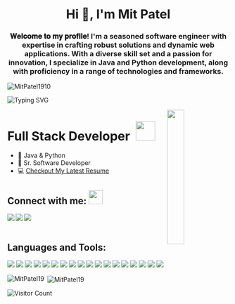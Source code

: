<!-- Header -->
<h1 align="center">Hi 👋, I'm Mit Patel</h1>
<h3 align="center">𝐖𝐞𝐥𝐜𝐨𝐦𝐞 𝐭𝐨 𝐦𝐲 𝐩𝐫𝐨𝐟𝐢𝐥𝐞! I'm a seasoned software engineer with expertise in crafting robust solutions and dynamic web applications. With a diverse skill set and a passion for innovation, I specialize in Java and Python development, along with proficiency in a range of technologies and frameworks.</h3>

<!-- Profile Views -->
<p align="left"> <img src="https://komarev.com/ghpvc/?username=MitPatel19&label=Profile%20views&color=0e75b6&style=flat" alt="MitPatel1910" /> </p>

<!-- Typing Animation -->
<p align="left"> <img src="https://readme-typing-svg.herokuapp.com?color=F77222&size=29&multiline=true&width=700&lines=Welcome+To+Mit's+GitHub+Profile" alt="Typing SVG" /> </p>

<!-- Image -->
<a href="#"><img width="28%" height="auto" align="right" src="https://i.imgur.com/IOo7gLx.jpg"/></a>

<!-- Introduction -->
# Full Stack Developer </b>&nbsp;<img src="https://github.com/TheDudeThatCode/TheDudeThatCode/blob/master/Assets/Designer.gif" height="44px">

- :seedling: Java & Python
- :telescope: Sr. Software Developer
- :computer: [Checkout My Latest Resume](https://drive.google.com/file/d/1zWDpGeJnBQHtZ6hGSp3f9QM8HBkF_H3w/view?usp=drive_link)
  
## Connect with me: <img src="https://github.com/TheDudeThatCode/TheDudeThatCode/blob/master/Assets/Handshake.gif" height="32px">

<a href="https://www.linkedin.com/in/mitpatel1910/" target="blank" >
  <img align="left"  src="https://img.shields.io/badge/LinkedIn-0077B5?style=for-the-badge&logo=linkedin&logoColor=white" />
</a>
<a href="https://www.instagram.com/mitpatel_2404/">
  <img align="left"  src="https://img.shields.io/badge/Instagram-E4405F?style=for-the-badge&logo=instagram&logoColor=white" />
</a>
<a href="pmit9114@gmail.com">
  <img align="left"src="https://img.shields.io/badge/Gmail-D14836?style=for-the-badge&logo=gmail&logoColor=white" />
</a>

<br>
<br>

## Languages and Tools:
<!-- Replace the badge URLs with your desired languages/tools -->
![](https://img.shields.io/badge/HTML5-E34F26?style=for-the-badge&logo=html5&logoColor=white)
![](https://img.shields.io/badge/JavaScript-F7DF1E?style=for-the-badge&logo=javascript&logoColor=black)
![](https://img.shields.io/badge/CSS3-1572B6?style=for-the-badge&logo=css3&logoColor=white)
![](https://img.shields.io/badge/Bootstrap-563D7C?style=for-the-badge&logo=bootstrap&logoColor=white)
![](https://img.shields.io/badge/Java-ED8B00?style=for-the-badge&logo=java&logoColor=white)
![](https://img.shields.io/badge/Spring_Boot-F2F4F9?style=for-the-badge&logo=spring-boot)
![](https://img.shields.io/badge/Hibernate-59666C?style=for-the-badge&logo=hibernate&logoColor=white)
![](https://img.shields.io/badge/JPA-ED8B00?style=for-the-badge&logoColor=white)
![](https://img.shields.io/badge/H2_Database-0044aa?style=for-the-badge&logo=h2&logoColor=white)
![](https://img.shields.io/badge/Python-3776AB?style=for-the-badge&logo=python&logoColor=white)
![](https://img.shields.io/badge/Django-092E20?style=for-the-badge&logo=django&logoColor=white)
![](https://img.shields.io/badge/Django_Rest_Framework-092E20?style=for-the-badge&logo=django&logoColor=white)
![](https://img.shields.io/badge/PostgreSQL-316192?style=for-the-badge&logo=postgresql&logoColor=white)
![](https://img.shields.io/badge/Postman-FF6C37?style=for-the-badge&logo=postman&logoColor=white)
![](https://img.shields.io/badge/Canva-00C4CC?style=for-the-badge&logo=Canva&logoColor=white)
![](https://img.shields.io/badge/IntelliJ_IDEA-000000?style=for-the-badge&logo=intellij-idea&logoColor=white)
![](https://img.shields.io/badge/Eclipse-2C2255?style=for-the-badge&logo=eclipse&logoColor=white)
![](https://img.shields.io/badge/Visual_Studio_Code-0078D4?style=for-the-badge&logo=visual-studio-code&logoColor=white)
<!-- Add more badges for your languages/tools -->

<!-- GitHub Stats -->
<p><img align="left" src="https://github-readme-stats.vercel.app/api/top-langs?username=MitPatel19&show_icons=true&locale=en&layout=compact" alt="MitPatel19" /></p>

<p>&nbsp;<img align="center" src="https://github-readme-stats.vercel.app/api?username=MitPatel19&show_icons=true&locale=en" alt="MitPatel19" /></p>

<!-- Visitor Counter -->
![Visitor Count](https://komarev.com/ghpvc/?username=MitPatel19&color=orange&style=flat-square)
